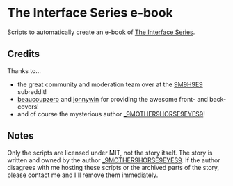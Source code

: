 # The Interface Series e-book
Scripts to automatically create an e-book of [The Interface Series](https://www.reddit.com/r/9M9H9E9/).

## Credits
Thanks to...

* the great community and moderation team over at the [9M9H9E9](https://www.reddit.com/r/9M9H9E9/) subreddit!
* [beaucoupzero](https://www.reddit.com/user/beaucoupzero/) and [jonnywin](https://www.reddit.com/user/jonnywin)
for providing the awesome front- and back-covers!
* and of course the mysterious author [_9MOTHER9HORSE9EYES9](https://www.reddit.com/user/_9MOTHER9HORSE9EYES9)!

## Notes
Only the scripts are licensed under MIT, not the story itself. The story is written and owned by the author
[_9MOTHER9HORSE9EYES9](https://www.reddit.com/user/_9MOTHER9HORSE9EYES9). If the author disagrees with me hosting these
scripts or the archived parts of the story, please contact me and I'll remove them immediately.
